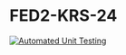 # FED2-KRS-24

[![Automated Unit Testing](https://github.com/eivindholvik/FED2-KRS-24/actions/workflows/test-unit.yml/badge.svg)](https://github.com/eivindholvik/FED2-KRS-24/actions/workflows/test-unit.yml)

